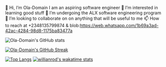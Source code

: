 👋 Hi, I’m Ola-Domain
I am an aspiring software engineer
👀 I’m interested in learning good stuff
🌱 I’m undergoing the ALX software engineering program
💞️ I’m looking to collaborate on on anything that will be useful to me
📫 How to reach at +2348135799874 & blob:https://web.whatsapp.com/1b69a3ad-42ac-4284-98d8-1175ba83477a

![Ola-Domain's GitHub stats](https://github-readme-stats.vercel.app/api?username=Ola-Domain&show_icons=true&theme=radical)

[![Ola-Domain's GitHub Streak](https://streak-stats.demolab.com/?user=Ola-Domain&currStreakNum=2FD3EB&fire=pink&sideLabels=F00&date_format=[Y.]n.j)](https://git.io/streak-stats)

[![Top Langs](https://github-readme-stats.vercel.app/api/top-langs/?username=Ola-Domain&layout=compact)](https://github.com/Ola-Domain/github-readme-stats)   [![willianrod's wakatime stats](https://github-readme-stats.vercel.app/api/wakatime?username=Ola-Domain)](https://github.com/Ola-Domain/github-readme-stats)




